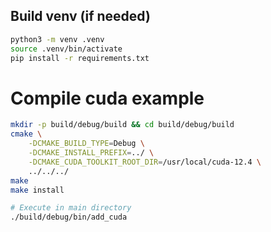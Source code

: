 ## Build venv (if needed)
```bash
python3 -m venv .venv
source .venv/bin/activate
pip install -r requirements.txt
```

# Compile cuda example
```bash
mkdir -p build/debug/build && cd build/debug/build
cmake \
    -DCMAKE_BUILD_TYPE=Debug \
    -DCMAKE_INSTALL_PREFIX=../ \
    -DCMAKE_CUDA_TOOLKIT_ROOT_DIR=/usr/local/cuda-12.4 \
    ../../../
make
make install

# Execute in main directory
./build/debug/bin/add_cuda
```
